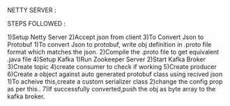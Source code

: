 NETTY SERVER : 

STEPS FOLLOWED :

1)Setup Netty Server 
2)Accept json from client 
3)To Convert Json to Protobuf 
      1)To convert Json to protobuf, write obj definition in .proto file format which matches the json. 
      2)Compile the .proto file to get equivalent .java file 
4)Setup Kafka 
      1)Run Zookeeper Server 
      2)Start Kafka Broker 
      3)Create topic 
      4)create consumer to check if working 
      5)Create producer 
      6)Create a object against auto generated protobuf class using recived json 
          1)To acheive this,create a custom serializer class 
          2)change the config prop as per this.. 
      7)If successfully converted,push the obj as byte array to the kafka broker.
